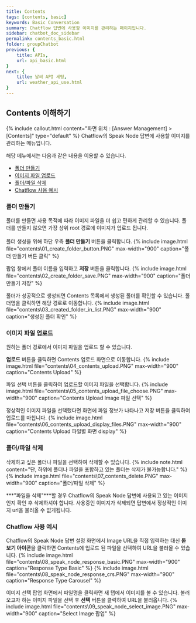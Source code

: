 ```yaml
---
title: Contents
tags: [contents, basic]
keywords: Basic Conversation
summary: Chatflow 답변에 사용할 이미지를 관리하는 페이지입니다.
sidebar: chatbot_doc_sidebar
permalink: contents_basic.html
folder: groupChatbot
previous: {
    title: APIs, 
    url: api_basic.html
}
next: {
    title: 날씨 API 세팅,
    url: weather_api_use.html
}
---
```


## Contents 이해하기
 {% include callout.html content="화면 위치 : [Answer Management] > [Contents]" type="default" %}
 Chatflow의 Speak Node 답변에 사용할 이미지를 관리하는 메뉴입니다. 

해당 메뉴에서는 다음과 같은 내용을 이용할 수 있습니다.<br/>
 - [폴더 만들기](contents_basic.html#폴더-만들기)
 - [이미지 파일 업로드](contents_basic.html#이미지-파일-업로드)
 - [폴더/파일 삭제](contents_basic.html#폴더파일-삭제)
 - [Chatflow 사용 예시](contents_basic.html#chatflow-사용-예시)

### 폴더 만들기
폴더를 만들면 사용 목적에 따라 이미지 파일을 더 쉽고 편하게 관리할 수 있습니다. 폴더를 만들지 않으면 가장 상위 root 경로에 이미지가 업로드 됩니다. <br/><br/>
폴더 생성을 위해 하단 우측 **폴더 만들기** 버튼을 클릭합니다. 
{% include image.html file="contents\01_create_folder_button.PNG" max-width="900" caption="폴더 만들기 버튼 클릭" %}

팝업 창에서 폴더 이름을 입력하고 **저장** 버튼을 클릭합니다. 
{% include image.html file="contents\02_create_folder_save.PNG" max-width="900" caption="폴더 만들기 저장" %}

폴더가 성공적으로 생성되면 Contents 목록에서 생성된 폴더를 확인할 수 있습니다. 폴더명을 클릭하면 해당 경로로 이동합니다.
{% include image.html file="contents\03_created_folder_in_list.PNG" max-width="900" caption="생성된 폴더 확인" %}

### 이미지 파일 업로드
원하는 폴더 경로에서 이미지 파일을 업로드 할 수 있습니다. 

**업로드** 버튼을 클릭하면 Contents 업로드 화면으로 이동합니다.
{% include image.html file="contents\04_contents_upload.PNG" max-width="900" caption="Contents Upload" %}

파일 선택 버튼을 클릭하여 업로드할 이미지 파일을 선택합니다.
{% include image.html file="contents\05_contents_upload_file_choose.PNG" max-width="900" caption="Contents Upload Image 파일 선택" %}

정상적인 이미지 파일을 선택했다면 화면에 파일 정보가 나타나고 저장 버튼을 클릭하여 업로드를 마칩니다.
{% include image.html file="contents\06_contents_upload_display_files.PNG" max-width="900" caption="Contents Upload 파일별 화면 display" %}

### 폴더/파일 삭제
삭제하고 싶은 폴더나 파일을 선택하여 삭제할 수 있습니다.
{% include note.html content="단, 하위에 폴더나 파일을 포함하고 있는 폴더는 삭제가 불가능합니다." %}
{% include image.html file="contents\07_contents_delete.PNG" max-width="900" caption="폴더/파일 삭제" %}

***"파일을 삭제"***할 경우 Chatflow의 Speak Node 답변에 사용되고 있는 이미지인지 확인 후 삭제하셔야 합니다. 사용중인 이미지가 삭제되면 답변에서 정상적인 이미지 url을 불러올 수 없게됩니다. 

### Chatflow 사용 예시
Chatflow의 Speak Node 답변 설정 화면에서 Image URL을 직접 입력하는 대신 **돋보기 아이콘**을 클릭하면 Contents에 업로드 된 파일을 선택하여 URL을 불러올 수 있습니다.
{% include image.html file="contents\08_speak_node_response_basic.PNG" max-width="900" caption="Response Type Basic" %}
{% include image.html file="contents\08_speak_node_response_crs.PNG" max-width="900" caption="Response Type Carousel" %}

이미지 선택 팝업 화면에서 파일명을 클릭하면 새 탭에서 이미지를 볼 수 있습니다. 불러오고자 하는 이미지 파일을 선택 후 **선택** 버튼을 클릭하여 URL을 불러옵니다.
{% include image.html file="contents\09_speak_node_select_image.PNG" max-width="900" caption="Select Image 팝업" %}